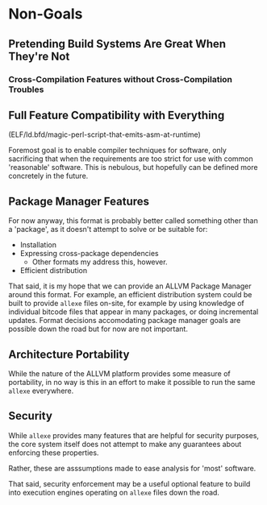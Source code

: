 # Non-Goals

## Pretending Build Systems Are Great When They're Not

### Cross-Compilation Features without Cross-Compilation Troubles

## Full Feature Compatibility with Everything

(ELF/ld.bfd/magic-perl-script-that-emits-asm-at-runtime)

Foremost goal is to enable compiler techniques for software,
only sacrificing that when the requirements are too strict
for use with common 'reasonable' software.
This is nebulous, but hopefully can be defined more
concretely in the future.

## Package Manager Features

For now anyway, this format is probably better called
something other than a 'package', as it doesn't attempt to
solve or be suitable for:

* Installation
* Expressing cross-package dependencies
  * Other formats my address this, however.
* Efficient distribution

That said, it is my hope that we can provide an ALLVM
Package Manager around this format.  For example, an
efficient distribution system could be built to provide
`allexe` files on-site, for example by using knowledge of
individual bitcode files that appear in many packages,
or doing incremental updates.  Format decisions
accomodating package manager goals are possible
down the road but for now are not important.

## Architecture Portability

While the nature of the ALLVM platform provides some measure
of portability, in no way is this in an effort to make
it possible to run the same `allexe` everywhere.

## Security

While `allexe` provides many features that are helpful for
security purposes, the core system itself does not attempt
to make any guarantees about enforcing these properties.

Rather, these are asssumptions made to ease analysis
for 'most' software.

That said, security enforcement may be a useful
optional feature to build into execution
engines operating on `allexe` files down the road.



